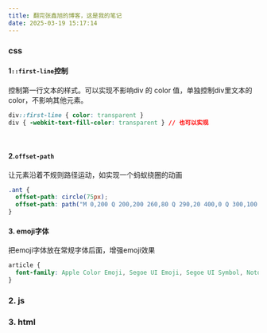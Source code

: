```yaml
---
title: 翻完张鑫旭的博客，这是我的笔记
date: 2025-03-19 15:17:14
---
```


### css
#### 1`::first-line`控制
控制第一行文本的样式。可以实现不影响div 的 color 值，单独控制div里文本的color，不影响其他元素。
```css
div::first-line { color: transparent }
div { -webkit-text-fill-color: transparent } // 也可以实现
```

<br/>

#### 2.`offset-path`
让元素沿着不规则路径运动，如实现一个蚂蚁绕圈的动画
```css
.ant {
  offset-path: circle(75px);
  offset-path: path("M 0,200 Q 200,200 260,80 Q 290,20 400,0 Q 300,100 400,200");
}
```

#### 3. emoji字体
把emoji字体放在常规字体后面，增强emoji效果
```css
article {
  font-family: Apple Color Emoji, Segoe UI Emoji, Segoe UI Symbol, Noto Color Emoji;
}
```

### 2. js

### 3. html